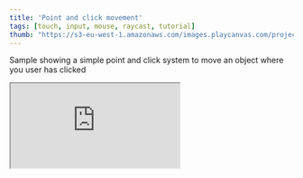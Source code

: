 ```yaml
---
title: 'Point and click movement'
tags: [touch, input, mouse, raycast, tutorial]
thumb: "https://s3-eu-west-1.amazonaws.com/images.playcanvas.com/projects/12/461494/9F45F6-image-75.jpg"
---
```


Sample showing a simple point and click system to move an object where you user has clicked

<div className="iframe-container">
    <iframe src="https://playcanv.as/p/RQAovNH6/" title="Point and click movement" allow="camera; microphone; xr-spatial-tracking; fullscreen" allowfullscreen></iframe>
</div>
